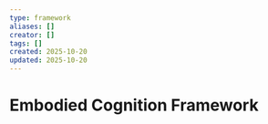 ```yaml
---
type: framework
aliases: []
creator: []
tags: []
created: 2025-10-20
updated: 2025-10-20
---
```


# Embodied Cognition Framework


